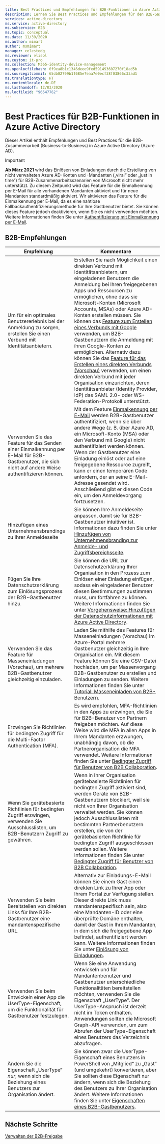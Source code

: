 ```yaml
---
title: Best Practices und Empfehlungen für B2B-Funktionen in Azure Active Directory
description: Lernen Sie Best Practices und Empfehlungen für den B2B-Gastbenutzerzugriff in Azure Active Directory kennen.
services: active-directory
ms.service: active-directory
ms.subservice: B2B
ms.topic: conceptual
ms.date: 11/30/2020
ms.author: mimart
author: msmimart
manager: celestedg
ms.reviewer: elisol
ms.custom: it-pro
ms.collection: M365-identity-device-management
ms.openlocfilehash: 0f9ea8b1c1346deee9fed591493607270f18ad5b
ms.sourcegitcommit: 65db02799b1f685e7eaa7e0ecf38f03866c33ad1
ms.translationtype: HT
ms.contentlocale: de-DE
ms.lasthandoff: 12/03/2020
ms.locfileid: "96547762"
---
```

# <a name="azure-active-directory-b2b-best-practices"></a>Best Practices für B2B-Funktionen in Azure Active Directory
Dieser Artikel enthält Empfehlungen und Best Practices für die B2B-Zusammenarbeit (Business-to-Business) in Azure Active Directory (Azure AD).

   > [!IMPORTANT]
   > **Ab März 2021** wird das Einlösen von Einladungen durch die Erstellung von nicht verwalteten Azure AD-Konten und -Mandanten („viral“ oder „just in time“) für B2B-Zusammenarbeitsszenarien von Microsoft nicht mehr unterstützt. Zu diesem Zeitpunkt wird das Feature für die Einmalkennung per E-Mail für alle vorhandenen Mandanten aktiviert und für neue Mandanten standardmäßig aktiviert. Wir aktivieren das Feature für die Einmalkennung per E-Mail, da es eine nahtlose Fallbackauthentifizierungsmethode für Ihre Gastbenutzer bietet. Sie können dieses Feature jedoch deaktivieren, wenn Sie es nicht verwenden möchten. Weitere Informationen finden Sie unter [Authentifizierung mit Einmalkennung per E-Mail](one-time-passcode.md).


## <a name="b2b-recommendations"></a>B2B-Empfehlungen
| Empfehlung | Kommentare |
| --- | --- |
| Um für ein optimales Benutzererlebnis bei der Anmeldung zu sorgen, erstellen Sie einen Verbund mit Identitätsanbietern. | Erstellen Sie nach Möglichkeit einen direkten Verbund mit Identitätsanbietern, um eingeladenen Benutzern die Anmeldung bei Ihren freigegebenen Apps und Ressourcen zu ermöglichen, ohne dass sie Microsoft-Konten (Microsoft Accounts, MSAs) oder Azure AD-Konten erstellen müssen. Sie können das [Feature zum Erstellen eines Verbunds mit Google](google-federation.md) verwenden, um B2B-Gastbenutzern die Anmeldung mit ihren Google-Konten zu ermöglichen. Alternativ dazu können Sie das [Feature für das Erstellen eines direkten Verbunds (Vorschau)](direct-federation.md) verwenden, um einen direkten Verbund mit jeder Organisation einzurichten, deren Identitätsanbieter (Identity Provider, IdP) das SAML 2.0- oder WS-Federation-Protokoll unterstützt. |
| Verwenden Sie das Feature für das Senden einer Einmalkennung per E-Mail für B2B-Gastbenutzer, die sich nicht auf andere Weise authentifizieren können. | Mit dem Feature [Einmalkennung per E-Mail](one-time-passcode.md) werden B2B-Gastbenutzer authentifiziert, wenn sie über andere Wege (z. B. über Azure AD, ein Microsoft-Konto (MSA) oder den Verbund mit Google) nicht authentifiziert werden können. Wenn der Gastbenutzer eine Einladung einlöst oder auf eine freigegebene Ressource zugreift, kann er einen temporären Code anfordern, der an seine E-Mail-Adresse gesendet wird. Anschließend gibt er diesen Code ein, um den Anmeldevorgang fortzusetzen. |
| Hinzufügen eines Unternehmensbrandings zu Ihrer Anmeldeseite | Sie können Ihre Anmeldeseite anpassen, damit sie für B2B-Gastbenutzer intuitiver ist. Informationen dazu finden Sie unter [Hinzufügen von Unternehmensbranding zur Anmelde- und Zugriffsbereichsseite](../fundamentals/customize-branding.md). |
| Fügen Sie Ihre Datenschutzerklärung zum Einlösungsprozess der B2B-Gastbenutzer hinzu. | Sie können die URL zur Datenschutzerklärung Ihrer Organisation in den Prozess zum Einlösen einer Einladung einfügen, sodass ein eingeladener Benutzer diesen Bestimmungen zustimmen muss, um fortfahren zu können. Weitere Informationen finden Sie unter [Vorgehensweise: Hinzufügen der Datenschutzinformationen mit Azure Active Directory](../fundamentals/active-directory-properties-area.md). |
| Verwenden Sie das Feature für Masseneinladungen (Vorschau), um mehrere B2B-Gastbenutzer gleichzeitig einzuladen. | Laden Sie mithilfe des Features für Masseneinladungen (Vorschau) im Azure-Portal mehrere Gastbenutzer gleichzeitig in Ihre Organisation ein. Mit diesem Feature können Sie eine CSV-Datei hochladen, um per Massenvorgang B2B-Gastbenutzer zu erstellen und Einladungen zu senden. Weitere Informationen finden Sie unter [Tutorial: Masseneinladen von B2B-Benutzern](tutorial-bulk-invite.md). |
| Erzwingen Sie Richtlinien für bedingten Zugriff für die Multi-Factor Authentication (MFA). | Es wird empfohlen, MFA-Richtlinien in den Apps zu erzwingen, die Sie für B2B-Benutzer von Partnern freigeben möchten. Auf diese Weise wird die MFA in allen Apps in Ihrem Mandanten erzwungen, unabhängig davon, ob die Partnerorganisation die MFA verwendet. Weitere Informationen finden Sie unter [Bedingter Zugriff für Benutzer von B2B Collaboration](conditional-access.md). |
| Wenn Sie gerätebasierte Richtlinien für bedingten Zugriff erzwingen, verwenden Sie Ausschlusslisten, um B2B-Benutzern Zugriff zu gewähren. | Wenn in Ihrer Organisation gerätebasierte Richtlinien für bedingten Zugriff aktiviert sind, werden Geräte von B2B-Gastbenutzern blockiert, weil sie nicht von Ihrer Organisation verwaltet werden. Sie können jedoch Ausschlusslisten mit bestimmten Partnerbenutzern erstellen, die von der gerätebasierten Richtlinie für bedingten Zugriff ausgeschlossen werden sollen. Weitere Informationen finden Sie unter [Bedingter Zugriff für Benutzer von B2B Collaboration](conditional-access.md). |
| Verwenden Sie beim Bereitstellen von direkten Links für Ihre B2B-Gastbenutzer eine mandantenspezifische URL. | Alternativ zur Einladungs-E-Mail können Sie einem Gast einen direkten Link zu Ihrer App oder Ihrem Portal zur Verfügung stellen. Dieser direkte Link muss mandantenspezifisch sein, also eine Mandanten-ID oder eine überprüfte Domäne enthalten, damit der Gast in Ihrem Mandanten, in dem sich die freigegebene App befindet, authentifiziert werden kann. Weitere Informationen finden Sie unter [Einlösung von Einladungen](redemption-experience.md). |
| Verwenden Sie beim Entwickeln einer App die UserType-Eigenschaft, um die Funktionalität für Gastbenutzer festzulegen.  | Wenn Sie eine Anwendung entwickeln und für Mandantenbenutzer und Gastbenutzer unterschiedliche Funktionalitäten bereitstellen möchten, verwenden Sie die Eigenschaft „UserType“. Der UserType-Anspruch ist derzeit nicht im Token enthalten. Anwendungen sollten die Microsoft Graph-API verwenden, um zum Abrufen der UserType-Eigenschaft eines Benutzers das Verzeichnis abzufragen. |
| Ändern Sie die Eigenschaft „UserType“ *nur*, wenn sich die Beziehung eines Benutzers zur Organisation ändert. | Sie können zwar die UserType-Eigenschaft eines Benutzers in PowerShell von „Mitglied“ zu „Gast“ (und umgekehrt) konvertieren, aber Sie sollten diese Eigenschaft nur ändern, wenn sich die Beziehung des Benutzers zu Ihrer Organisation ändert. Weitere Informationen finden Sie unter [Eigenschaften eines B2B-Gastbenutzers](user-properties.md).|

## <a name="next-steps"></a>Nächste Schritte

[Verwalten der B2B-Freigabe](delegate-invitations.md)
